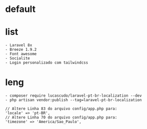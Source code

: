 # default

# list
    - Laravel 8x
    - Breeze 1.9.2
    - Font awesome
    - Socialite
    - Login personalizado com tailwindcss
 # leng
    - composer require lucascudo/laravel-pt-br-localization --dev
    - php artisan vendor:publish --tag=laravel-pt-br-localization
    
    // Altere Linha 83 do arquivo config/app.php para:
    'locale' => 'pt-BR',
    // Altere Linha 70 do arquivo config/app.php para:
    'timezone' => 'America/Sao_Paulo',
